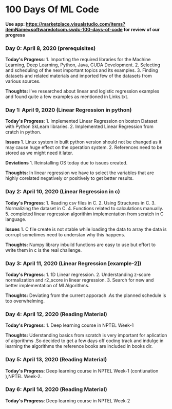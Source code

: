 # 100 Days Of ML Code 
#### Use app: https://marketplace.visualstudio.com/items?itemName=softwaredotcom.swdc-100-days-of-code for review of our progress
### Day 0: April 8, 2020 (prerequisites)

**Today's Progress**: 
    1. Importing the required libraries for the Machine Learning, Deep Learning, Python, Java, CUDA Development. 
    2. Selecting and scheduling of the next important topics and its examples.
    3. Finding datasets and related materials and imported few of the datasets from various sources.

**Thoughts:** I've researched about linear and logistic regression examples and found quite a few examples as mentioned in Links.txt.

### Day 1: April 9, 2020 (Linear Regression in python)
**Today's Progress**: 
    1. Implemented Linear Regression on boston Dataset with Python SkLearn libraries.
    2. Implemented Linear Regression from cratch in python. 

**Issues**
    1. Linux system in built python version should not be changed as it may cause huge effect on the operation system.
    2. References need to be stored as we might need it later.

**Deviations**
    1. Reinstalling OS today due to issues created. 

**Thoughts:** In linear regression we have to select the variables that are highly corelated negatively or positively to get better results.  

### Day 2: April 10, 2020 (Linear Regression in c)
**Today's Progress**: 
    1. Reading csv files in C.
    2. Using Structures in C.
    3. Normalizing the dataset in C. 
    4. Functions related to calculations manually.
    5. completed linear regression algorithim implementation from scratch in C language.
    
**Issues**
    1. C file create is not stable while loading the data to array the data is corrupt sometimes need to understan why this happens.

**Thoughts:** Numpy library inbuild functions are easy to use but effort to write them in c is the real challenge.

### Day 3: April 11, 2020 (Linear Regression [example-2])
**Today's Progress**: 
    1. 1D Linear regression.
    2. Understanding z-score normalization and r2_score in linear regression.
    3. Search for new and better implementation of Ml Algorithms.

**Thoughts:** Deviating from the current apporach .As the planned schedule is too overwhelming.

### Day 4: April 12, 2020 (Reading Material)
**Today's Progress**: 
    1. Deep learning course in NPTEL Week-1

**Thoughts:** Uderstanding basics from scratch is very important for aplication of algorithms .So decided to get a few days off coding track and indulge in learning the algorithms the reference books are included in books dir.

### Day 5: April 13, 2020 (Reading Material)
**Today's Progress**: 
    Deep learning course in NPTEL Week-1 (contiunation ),NPTEL Week-2.

### Day 6: April 14, 2020 (Reading Material)
**Today's Progress**: 
    Deep learning course in NPTEL Week-2
